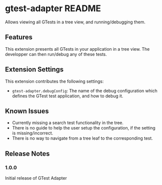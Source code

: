 # gtest-adapter README

Allows viewing all GTests in a tree view, and running/debugging them.

## Features

This extension presents all GTests in your application in a tree view. The developper can then run/debug any of these tests.

## Extension Settings

This extension contributes the following settings:

* `gtest-adapter.debugConfig`: The name of the debug configuration which defines the GTest test application, and how to debug it.

## Known Issues

* Currently missing a search test functionality in the tree.
* There is no guide to help the user setup the configuration, if the setting is missing/incorrect.
* There is no way to navigate from a tree leaf to the corresponding test.


## Release Notes

### 1.0.0

Initial release of GTest Adapter

